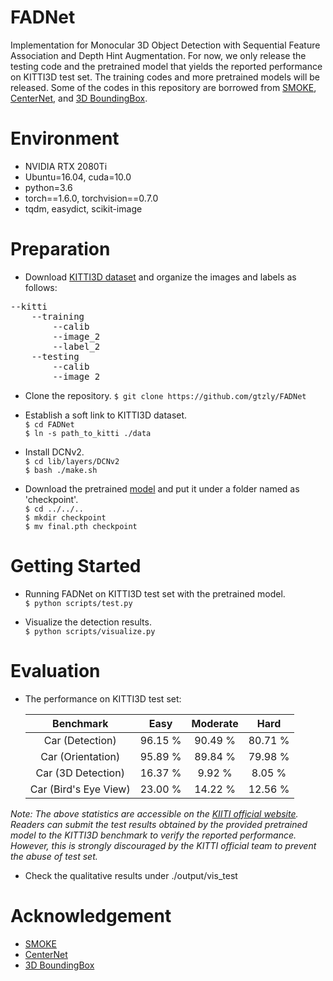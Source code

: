 # FADNet
Implementation for Monocular 3D Object Detection with Sequential Feature Association and Depth Hint Augmentation.
For now, we only release the testing code and the pretrained model that yields the reported performance on KITTI3D test set. 
The training codes and more pretrained models will be released.
Some of the codes in this repository are borrowed from [SMOKE](https://github.com/lzccccc/SMOKE), [CenterNet](https://github.com/xingyizhou/CenterNet), and [3D BoundingBox](https://github.com/skhadem/3D-BoundingBox).



# Environment
- NVIDIA RTX 2080Ti
- Ubuntu=16.04, cuda=10.0
- python=3.6
- torch==1.6.0, torchvision==0.7.0
- tqdm, easydict, scikit-image

# Preparation
- Download [KITTI3D dataset](http://www.cvlibs.net/datasets/kitti/eval_object.php?obj_benchmark=3d) and organize the images and labels as follows:  
<pre>
--kitti  
    --training  
        --calib  
        --image_2   
        --label_2  
    --testing  
        --calib   
        --image_2  
</pre>

- Clone the repository.
`$ git clone https://github.com/gtzly/FADNet`

- Establish a soft link to KITTI3D dataset.  
`$ cd FADNet`  
`$ ln -s path_to_kitti ./data`

- Install DCNv2.  
`$ cd lib/layers/DCNv2`  
`$ bash ./make.sh`  

- Download the pretrained [model](https://drive.google.com/file/d/1xaqoG8WgJS5VC-5HsCN0jVPH4LpHlVhH/view?usp=sharing) and put it under a folder named as 'checkpoint'.  
`$ cd ../../..`  
`$ mkdir checkpoint`  
`$ mv final.pth checkpoint`

# Getting Started  
- Running FADNet on KITTI3D test set with the pretrained model.  
`$ python scripts/test.py`

- Visualize the detection results.  
`$ python scripts/visualize.py`

# Evaluation
- The performance on KITTI3D test set:  

    | Benchmark | Easy | Moderate | Hard |
    | :--------: | :----: | :----: | :----: |
    | Car (Detection) |96.15 % |	90.49 % | 80.71 % |
    | Car (Orientation) | 95.89 % |	89.84 % |	79.98 % |
    | Car (3D Detection) | 16.37 % |	9.92 % |	8.05 % |
    | Car (Bird's Eye View) | 23.00 % |	14.22 % |	12.56 % |
*Note: The above statistics are accessible on the [KIITI official website](http://www.cvlibs.net/datasets/kitti/eval_object.php?obj_benchmark=3d). 
Readers can submit the test results obtained by the provided pretrained model to the KITTI3D benchmark to verify the reported performance. 
However, this is strongly discouraged by the KITTI official team to prevent the abuse of test set.*

- Check the qualitative results under ./output/vis_test

# Acknowledgement
- [SMOKE](https://github.com/lzccccc/SMOKE)
- [CenterNet](https://github.com/xingyizhou/CenterNet)
- [3D BoundingBox](https://github.com/skhadem/3D-BoundingBox)
